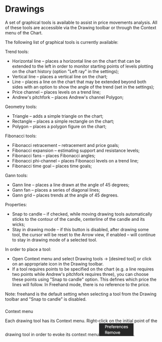 # Drawings

A set of graphical tools is available to assist in price movements analysis. All of these tools are accessible via the Drawing toolbar or through the Context menu of the Chart.


The following list of graphical tools is currently available:

Trend tools:

* Horizontal line – places a horizontal line on the chart that can be extended to the left in order to monitor starting points of levels plotting on the chart history \(option "Left ray" in the settings\);
* Vertical line – places a vertical line on the chart;
* Line – places a line on the chart that may be extended beyond both sides with an option to show the angle of the trend \(set in the settings\);
* Price channel – places levels on a trend line;
* Andrew's pitchfork – places Andrew's channel Polygon;

Geometry tools:

* Triangle – adds a simple triangle on the chart;
* Rectangle – places a simple rectangle on the chart;
* Polygon – places a polygon figure on the chart;

Fibonacci tools:

* Fibonacci retracement – retracement and price goals;
* Fibonacci expansion – estimating support and resistance levels;
* Fibonacci fans – places Fibonacci angles;
* Fibonacci phi-channel – places Fibonacci levels on a trend line;
* Fibonacci time goal – places time goals;

Gann tools:

* Gann line – places a line drawn at the angle of 45 degrees;
* Gann fan – places a series of diagonal lines;
* Gann grid – places trends at the angle of 45 degrees.

Properties:

* Snap to candle – if checked, while moving drawing tools automatically sticks to the contour of the candle, centerline of the candle and its wicks;
* Stay in drawing mode – if this button is disabled, after drawing some tool, the cursor will be reset to the Arrow view, if enabled – will continue to stay in drawing mode of a selected tool.

In order to place a tool:

* Open Context menu and select Drawing tools -&gt; \[desired tool\] or click on an appropriate icon in the Drawing toolbar.
*  If a tool requires points to be specified on the chart \(e.g. a line requires two points while Andrew's pitchfork requires three\), you can choose these points using "Snap to candle" option. This defines which price the lines will follow. In Freehand mode, there is no reference to the price.

  Note: freehand is the default setting when selecting a tool from the Drawing toolbar and "Snap to candle" is disabled.

### 
Context menu

Each drawing tool has its Context menu. Right-click on the initial point of the drawing tool in order to evoke its context menu![](../../../.gitbook/assets/context-menu-small%20%281%29.png). 

